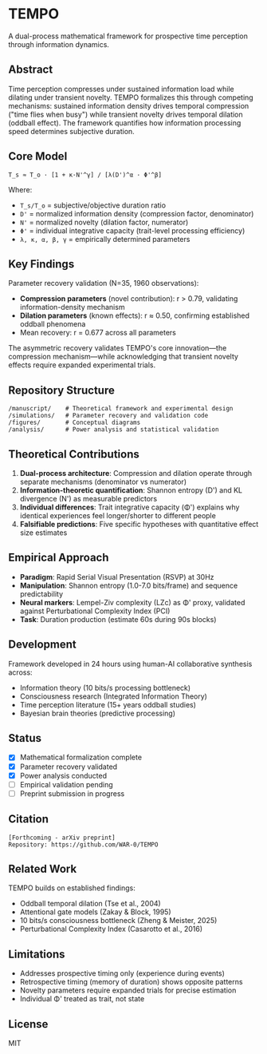 # TEMPO

A dual-process mathematical framework for prospective time perception through information dynamics.

## Abstract

Time perception compresses under sustained information load while dilating under transient novelty. TEMPO formalizes this through competing mechanisms: sustained information density drives temporal compression ("time flies when busy") while transient novelty drives temporal dilation (oddball effect). The framework quantifies how information processing speed determines subjective duration.

## Core Model

```
T_s ≈ T_o · [1 + κ·N'^γ] / [λ(D')^α · Φ'^β]
```

Where:
- `T_s/T_o` = subjective/objective duration ratio
- `D'` = normalized information density (compression factor, denominator)
- `N'` = normalized novelty (dilation factor, numerator)  
- `Φ'` = individual integrative capacity (trait-level processing efficiency)
- `λ, κ, α, β, γ` = empirically determined parameters

## Key Findings

Parameter recovery validation (N=35, 1960 observations):
- **Compression parameters** (novel contribution): r > 0.79, validating information-density mechanism
- **Dilation parameters** (known effects): r ≈ 0.50, confirming established oddball phenomena
- Mean recovery: r = 0.677 across all parameters

The asymmetric recovery validates TEMPO's core innovation—the compression mechanism—while acknowledging that transient novelty effects require expanded experimental trials.

## Repository Structure

```
/manuscript/    # Theoretical framework and experimental design
/simulations/   # Parameter recovery and validation code
/figures/       # Conceptual diagrams
/analysis/      # Power analysis and statistical validation
```

## Theoretical Contributions

1. **Dual-process architecture**: Compression and dilation operate through separate mechanisms (denominator vs numerator)
2. **Information-theoretic quantification**: Shannon entropy (D') and KL divergence (N') as measurable predictors
3. **Individual differences**: Trait integrative capacity (Φ') explains why identical experiences feel longer/shorter to different people
4. **Falsifiable predictions**: Five specific hypotheses with quantitative effect size estimates

## Empirical Approach

- **Paradigm**: Rapid Serial Visual Presentation (RSVP) at 30Hz
- **Manipulation**: Shannon entropy (1.0-7.0 bits/frame) and sequence predictability
- **Neural markers**: Lempel-Ziv complexity (LZc) as Φ' proxy, validated against Perturbational Complexity Index (PCI)
- **Task**: Duration production (estimate 60s during 90s blocks)

## Development

Framework developed in 24 hours using human-AI collaborative synthesis across:
- Information theory (10 bits/s processing bottleneck)
- Consciousness research (Integrated Information Theory)
- Time perception literature (15+ years oddball studies)
- Bayesian brain theories (predictive processing)

## Status

- [x] Mathematical formalization complete
- [x] Parameter recovery validated
- [x] Power analysis conducted
- [ ] Empirical validation pending
- [ ] Preprint submission in progress

## Citation

```
[Forthcoming - arXiv preprint]
Repository: https://github.com/WAR-0/TEMPO
```

## Related Work

TEMPO builds on established findings:
- Oddball temporal dilation (Tse et al., 2004)
- Attentional gate models (Zakay & Block, 1995)
- 10 bits/s consciousness bottleneck (Zheng & Meister, 2025)
- Perturbational Complexity Index (Casarotto et al., 2016)

## Limitations

- Addresses prospective timing only (experience during events)
- Retrospective timing (memory of duration) shows opposite patterns
- Novelty parameters require expanded trials for precise estimation
- Individual Φ' treated as trait, not state

## License

MIT